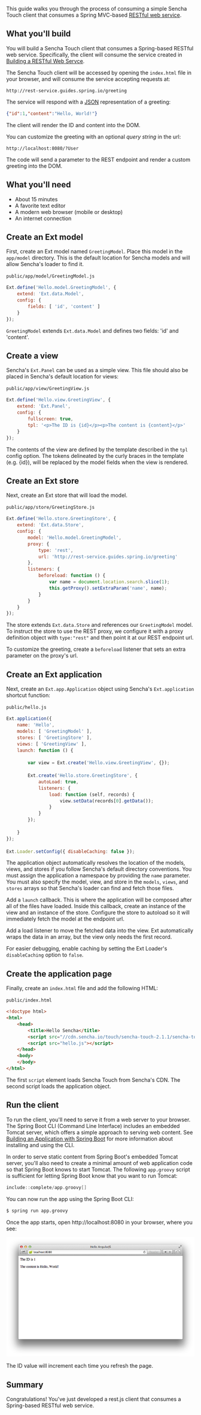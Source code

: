 This guide walks you through the process of consuming a simple Sencha Touch
client that consumes a Spring MVC-based [RESTful web service][u-rest].

What you'll build
-----------------

You will build a Sencha Touch client that consumes a Spring-based RESTful
web service. Specifically, the client will consume the service created in
[Building a RESTful Web Servce][gs-rest-service].

The Sencha Touch client will be accessed by opening the `index.html` file in
your browser, and will consume the service accepting requests at:

    http://rest-service.guides.spring.io/greeting

The service will respond with a [JSON][u-json] representation of a greeting:

```json
{"id":1,"content":"Hello, World!"}
```

The client will render the ID and content into the DOM.

You can customize the greeting with an optional *query string* in the url:

    http://localhost:8080/?User

The code will send a parameter to the REST endpoint and
render a custom greeting into the DOM.


What you'll need
----------------

 - About 15 minutes
 - A favorite text editor
 - A modern web browser (mobile or desktop)
 - An internet connection


<a name="scratch"></a>
<a name="initial"></a>
Create an Ext model
---

First, create an Ext model named `GreetingModel`.  Place this model
in the `app/model` directory.  This is the default location for
Sencha models and will allow Sencha's loader to find it.

`public/app/model/GreetingModel.js`
```js
Ext.define('Hello.model.GreetingModel', {
    extend: 'Ext.data.Model',
    config: {
        fields: [ 'id', 'content' ]
    }
});

```

`GreetingModel` extends `Ext.data.Model` and defines two fields:
'id' and 'content'.


Create a view
---

Sencha's `Ext.Panel` can be used as a simple view.  This file
should also be placed in Sencha's default location for views:

`public/app/view/GreetingView.js`
```js
Ext.define('Hello.view.GreetingView', {
    extend: 'Ext.Panel',
    config: {
        fullscreen: true,
        tpl: '<p>The ID is {id}</p><p>The content is {content}</p>'
    }
});
```

The contents of the view are defined by the template described in
the `tpl` config option.  The tokens delineated by the curly braces
in the template (e.g. {id}), will be replaced by the model fields
when the view is rendered.


Create an Ext store
---

Next, create an Ext store that will load the model.

`public/app/store/GreetingStore.js`
```js
Ext.define('Hello.store.GreetingStore', {
    extend: 'Ext.data.Store',
    config: {
        model: 'Hello.model.GreetingModel',
        proxy: {
            type: 'rest',
            url: 'http://rest-service.guides.spring.io/greeting'
        },
        listeners: {
            beforeload: function () {
                var name = document.location.search.slice(1);
                this.getProxy().setExtraParam('name', name);
            }
        }
    }
});

```

The store extends `Ext.data.Store` and references our `GreetingModel`
model. To instruct the store to use the REST proxy,
we configure it with a proxy definition object with `type:"rest"` and
then point it at our REST endpoint url.

To customize the greeting, create a `beforeload` listener that sets
an extra parameter on the proxy's url.


Create an Ext application
---

Next, create an `Ext.app.Application` object using Sencha's `Ext.application`
shortcut function:

`public/hello.js`
```js
Ext.application({
    name: 'Hello',
    models: [ 'GreetingModel' ],
    stores: [ 'GreetingStore' ],
    views: [ 'GreetingView' ],
    launch: function () {

        var view = Ext.create('Hello.view.GreetingView', {});

        Ext.create('Hello.store.GreetingStore', {
            autoLoad: true,
            listeners: {
                load: function (self, records) {
                    view.setData(records[0].getData());
                }
            }
        });

    }
});

Ext.Loader.setConfig({ disableCaching: false });
```

The application object automatically resolves the location of the models,
views, and stores if you follow Sencha's default directory conventions.
You must assign the application a namespace by providing the `name`
parameter.  You must also specify the model, view, and store in the
`models`, `views`, and `stores` arrays so that Sencha's loader can
find and fetch those files.

Add a `launch` callback. This is where the application will be composed after
all of the files have loaded.  Inside this callback, create an instance
of the view and an instance of the store.  Configure the store to
autoload so it will immediately fetch the model at the endpoint url.

Add a load listener to move the fetched data into the view.  Ext automatically
wraps the data in an array, but the view only needs the first record.

For easier debugging, enable caching by setting the Ext Loader's
`disableCaching` option to `false`.


Create the application page
---

Finally, create an `index.html` file and add the following HTML:

`public/index.html`
```html
<!doctype html>
<html>
    <head>
        <title>Hello Sencha</title>
        <script src="//cdn.sencha.io/touch/sencha-touch-2.1.1/sencha-touch-all.js"></script>
        <script src="hello.js"></script>
    </head>
    <body>
    </body>
</html>
```

The first `script` element loads Sencha Touch from Sencha's CDN.  The second
script loads the application object.


<a name="run"></a>
Run the client
--------------

To run the client, you'll need to serve it from a web server to your browser. The Spring Boot CLI (Command Line Interface) includes an embedded Tomcat server, which offers a simple approach to serving web content. See [Building an Application with Spring Boot][gs-spring-boot] for more information about installing and using the CLI.

In order to serve static content from Spring Boot's embedded Tomcat server, you'll also need to create a minimal amount of web application code so that Spring Boot knows to start Tomcat. The following `app.groovy` script is sufficient for letting Spring Boot know that you want to run Tomcat:

```groovy
include::complete/app.groovy[]
```

You can now run the app using the Spring Boot CLI:

```sh
$ spring run app.groovy
```

Once the app starts, open http://localhost:8080 in your browser, where you see:

![Model data retrieved from the REST service is rendered into the DOM.](images/hello.png)

The ID value will increment each time you refresh the page.


Summary
-------

Congratulations! You've just developed a rest.js client that consumes a
Spring-based RESTful web service.

[gs-rest-service]: /guides/gs/rest-service/
[gs-spring-boot]: /guides/gs/spring-boot/
[zip]: https://github.com/spring-guides/gs-consuming-rest-restjs/archive/master.zip
[u-rest]: /understanding/REST
[u-json]: /understanding/JSON
[u-git]: /understanding/Git
